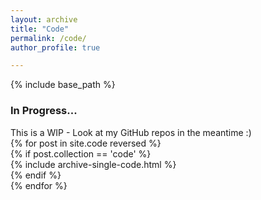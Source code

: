 ```yaml
---
layout: archive
title: "Code"
permalink: /code/
author_profile: true

---
```


{% include base_path %}

### In Progress...

This is a WIP - Look at my GitHub repos in the meantime :)  
{% for post in site.code reversed %}  
  {% if post.collection == 'code' %}  
    {% include archive-single-code.html %}  
  {% endif %}  
{% endfor %}  
